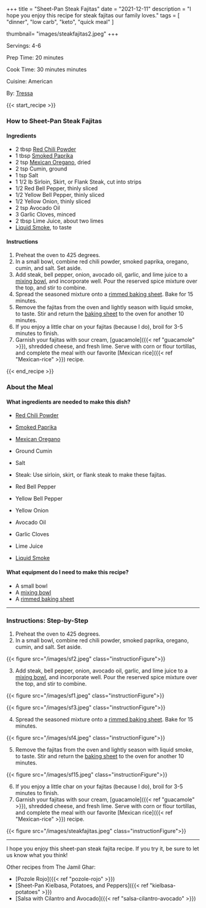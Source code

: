 +++
title = "Sheet-Pan Steak Fajitas"
date = "2021-12-11"
description = "I hope you enjoy this recipe for steak fajitas our family loves."
tags = [
    "dinner",
    "low carb",
    "keto",
    "quick meal"
]

thumbnail= "images/steakfajitas2.jpeg"
+++

Servings: 4-6 <!--more-->

Prep Time: 20 minutes 

Cook Time: 30 minutes minutes 

Cuisine: American 

By: [Tressa](https://www.jamilghar.com/about/)

{{< start_recipe >}}

### How to Sheet-Pan Steak Fajitas 

#### Ingredients 

* 2 tbsp [Red Chili Powder](https://amzn.to/3rYFwwm) 
* 1 tbsp [Smoked Paprika](https://amzn.to/3rSkTlo)
* 2 tsp [Mexican Oregano](https://amzn.to/31QEzuT), dried 
* 2 tsp Cumin, ground 
* 1 tsp Salt 
* 1 1/2 lb Sirloin, Skirt, or Flank Steak, cut into strips 
* 1/2 Red Bell Pepper, thinly sliced 
* 1/2 Yellow Bell Pepper, thinly sliced 
* 1/2 Yellow Onion, thinly sliced
* 2 tsp Avocado Oil 
* 3 Garlic Cloves, minced 
* 2 tbsp Lime Juice, about two limes
* [Liquid Smoke](https://amzn.to/3lZ9MDg), to taste 

#### Instructions 

1. Preheat the oven to 425 degrees. 
2. In a small bowl, combine red chili powder, smoked paprika, oregano, cumin, and salt. Set aside. 
3. Add steak, bell pepper, onion, avocado oil, garlic, and lime juice to a [mixing bowl](https://amzn.to/3GyRC3c), and incorporate well. Pour the reserved spice mixture over the top, and stir to combine. 
4. Spread the seasoned mixture onto a [rimmed baking sheet](https://amzn.to/339IQqI). Bake for 15 minutes. 
5. Remove the fajitas from the oven and lightly season with liquid smoke, to taste. Stir and return the [baking sheet](https://amzn.to/339IQqI) to the oven for another 10 minutes. 
6. If you enjoy a little char on your fajitas (because I do), broil for 3-5 minutes to finish. 
7. Garnish your fajitas with sour cream, [guacamole]({{< ref "guacamole" >}}), shredded cheese, and fresh lime. Serve with corn or flour tortillas, and complete the meal with our favorite [Mexican rice]({{< ref "Mexican-rice" >}}) recipe. 

{{< end_recipe >}}

### About the Meal 



#### What ingredients are needed to make this dish?

* [Red Chili Powder](https://amzn.to/3rYFwwm) 

* [Smoked Paprika](https://amzn.to/3rSkTlo)

* [Mexican Oregano](https://amzn.to/31QEzuT)

* Ground Cumin 

* Salt 

* Steak: Use sirloin, skirt, or flank steak to make these fajitas. 

* Red Bell Pepper

* Yellow Bell Pepper

* Yellow Onion

* Avocado Oil 

* Garlic Cloves

* Lime Juice

* [Liquid Smoke](https://amzn.to/3lZ9MDg)

#### What equipment do I need to make this recipe?

* A small bowl
* A [mixing bowl](https://amzn.to/3GyRC3c)
* A [rimmed baking sheet](https://amzn.to/339IQqI)

---- 

### Instructions: Step-by-Step

1. Preheat the oven to 425 degrees. 
2. In a small bowl, combine red chili powder, smoked paprika, oregano, cumin, and salt. Set aside. 

{{< figure src="/images/sf2.jpeg" class="instructionFigure">}}

3. Add steak, bell pepper, onion, avocado oil, garlic, and lime juice to a [mixing bowl](https://amzn.to/3GyRC3c), and incorporate well. Pour the reserved spice mixture over the top, and stir to combine. 

{{< figure src="/images/sf1.jpeg" class="instructionFigure">}}

{{< figure src="/images/sf3.jpeg" class="instructionFigure">}}


4. Spread the seasoned mixture onto a [rimmed baking sheet](https://amzn.to/339IQqI). Bake for 15 minutes. 

{{< figure src="/images/sf4.jpeg" class="instructionFigure">}}

5. Remove the fajitas from the oven and lightly season with liquid smoke, to taste. Stir and return the [baking sheet](https://amzn.to/339IQqI) to the oven for another 10 minutes. 

{{< figure src="/images/sf15.jpeg" class="instructionFigure">}}

6. If you enjoy a little char on your fajitas (because I do), broil for 3-5 minutes to finish. 
7. Garnish your fajitas with sour cream, [guacamole]({{< ref "guacamole" >}}), shredded cheese, and fresh lime. Serve with corn or flour tortillas, and complete the meal with our favorite [Mexican rice]({{< ref "Mexican-rice" >}}) recipe. 

{{< figure src="/images/steakfajitas.jpeg" class="instructionFigure">}}

---- 

I hope you enjoy this sheet-pan steak fajita recipe. If you try it, be sure to let us know what you think!

Other recipes from The Jamil Ghar:

* [Pozole Rojo]({{< ref "pozole-rojo" >}})
* [Sheet-Pan Kielbasa, Potatoes, and Peppers]({{< ref "kielbasa-potatoes" >}})
* [Salsa with Cilantro and Avocado]({{< ref "salsa-cilantro-avocado" >}})

